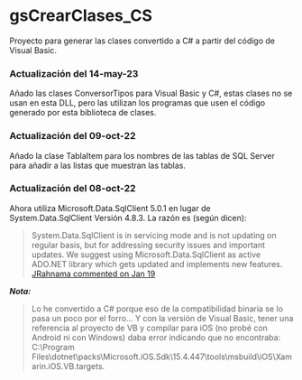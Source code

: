 # gsCrearClases_CS

Proyecto para generar las clases convertido a C# a partir del código de Visual Basic.


### Actualización del 14-may-23

Añado las clases ConversorTipos para Visual Basic y C#, estas clases no se usan en esta DLL, pero las utilizan los programas que usen el código generado por esta biblioteca de clases.

### Actualización del 09-oct-22

Añado la clase TablaItem para los nombres de las tablas de SQL Server para añadir a las listas que muestran las tablas.

### Actualización del 08-oct-22

Ahora utiliza Microsoft.Data.SqlClient 5.0.1 en lugar de System.Data.SqlClient Versión 4.8.3.
La razón es (según dicen):
>System.Data.SqlClient is in servicing mode and is not updating on regular basis, but for addressing security issues and important updates. We suggest using Microsoft.Data.SqlClient as active ADO.NET library which gets updated and implements new features.<br>
>[JRahnama commented on Jan 19](https://github.com/dotnet/SqlClient/issues/1479#issuecomment-1016700827)


_**Nota:**_

>Lo he convertido a C# porque eso de la compatibilidad binaria se lo pasa un poco por el forro... Y con la versión de Visual Basic, tener una referencia al proyecto de VB y compilar para iOS (no probé con Android ni con Windows) daba error indicando que no encontraba:<br>
>C:\Program Files\dotnet\packs\Microsoft.iOS.Sdk\15.4.447\tools\msbuild\iOS\Xamarin.iOS.VB.targets.
